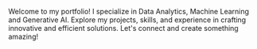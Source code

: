 Welcome to my portfolio! I specialize in Data Analytics, Machine Learning and Generative AI. Explore my projects, skills, and experience in crafting innovative and efficient solutions. Let's connect and create something amazing!
